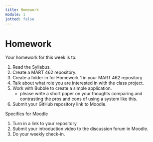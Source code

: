 ```yaml
---
title: Homework
module: 1
jotted: false
---
```


# Homework

Your homework for this week is to:

<!-- make the kahoot a challenge -->

1. Read the Syllabus.
2. Create a MART 462 repository.
3. Create a folder in for Homework 1 in your MART 462 repository
4. Talk about what role you are interested in with the class project.
5. Work with Bubble to create a simple application.
    - please write a short paper on your thoughts comparing and contrasting the pros and cons of using a system like this.
6. Submit your GitHub repository link to Moodle.

Specifics for Moodle

1. Turn in a link to your repository
2. Submit your introduction video to the discussion forum in Moodle.
3. Do your weekly check-in.
